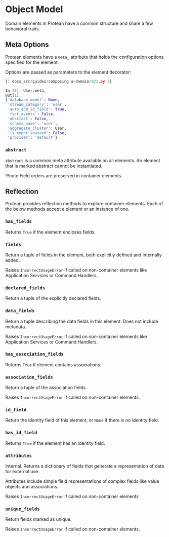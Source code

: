 # Object Model

Domain elements in Protean have a common structure and share a few behavioral
traits.

## Meta Options

Protean elements have a `meta_` attribute that holds the configuration options
specified for the element. 

Options are passed as parameters to the element decorator:

```python hl_lines="7"
{! docs_src/guides/composing-a-domain/021.py !}
```

```python
In [1]: User.meta_
Out[1]: 
{'database_model': None,
 'stream_category': 'user',
 'auto_add_id_field': True,
 'fact_events': False,
 'abstract': False,
 'schema_name': 'user',
 'aggregate_cluster': User,
 'is_event_sourced': False,
 'provider': 'default'}
```

### `abstract`

`abstract` is a common meta attribute available on all elements. An element
that is marked abstract cannot be instantiated.

!!!note
    Field orders are preserved in container elements.

## Reflection

Protean provides reflection methods to explore container elements. Each of the
below methods accept a element or an instance of one.

### `has_fields`

Returns `True` if the element encloses fields.

### `fields`

Return a tuple of fields in the element, both explicitly defined and internally
added.

Raises `IncorrectUsageError` if called on non-container elements like
Application Services or Command Handlers.

### `declared_fields`

Return a tuple of the explicitly declared fields.

### `data_fields`

Return a tuple describing the data fields in this element. Does not include
metadata.

Raises `IncorrectUsageError` if called on non-container elements like
Application Services or Command Handlers.

### `has_association_fields`

Returns `True` if element contains associations.

### `association_fields`

Return a tuple of the association fields.

Raises `IncorrectUsageError` if called on non-container elements.

### `id_field`

Return the identity field of this element, or `None` if there is no identity
field.

### `has_id_field`

Returns `True` if the element has an identity field.

### `attributes`

Internal. Returns a dictionary of fields that generate a representation of
data for external use.

Attributes include simple field representations of complex fields like
value objects and associations.

Raises `IncorrectUsageError` if called on non-container elements

### `unique_fields`

Return fields marked as unique.

Raises `IncorrectUsageError` if called on non-container elements.
